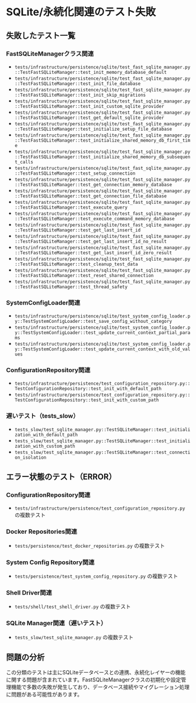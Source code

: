 # SQLite/永続化関連のテスト失敗

## 失敗したテスト一覧

### FastSQLiteManagerクラス関連
- `tests/infrastructure/persistence/sqlite/test_fast_sqlite_manager.py::TestFastSQLiteManager::test_init_memory_database_default`
- `tests/infrastructure/persistence/sqlite/test_fast_sqlite_manager.py::TestFastSQLiteManager::test_init_file_database`
- `tests/infrastructure/persistence/sqlite/test_fast_sqlite_manager.py::TestFastSQLiteManager::test_init_skip_migrations`
- `tests/infrastructure/persistence/sqlite/test_fast_sqlite_manager.py::TestFastSQLiteManager::test_init_custom_sqlite_provider`
- `tests/infrastructure/persistence/sqlite/test_fast_sqlite_manager.py::TestFastSQLiteManager::test_get_default_sqlite_provider`
- `tests/infrastructure/persistence/sqlite/test_fast_sqlite_manager.py::TestFastSQLiteManager::test_initialize_setup_file_database`
- `tests/infrastructure/persistence/sqlite/test_fast_sqlite_manager.py::TestFastSQLiteManager::test_initialize_shared_memory_db_first_time`
- `tests/infrastructure/persistence/sqlite/test_fast_sqlite_manager.py::TestFastSQLiteManager::test_initialize_shared_memory_db_subsequent_calls`
- `tests/infrastructure/persistence/sqlite/test_fast_sqlite_manager.py::TestFastSQLiteManager::test_setup_connection`
- `tests/infrastructure/persistence/sqlite/test_fast_sqlite_manager.py::TestFastSQLiteManager::test_get_connection_memory_database`
- `tests/infrastructure/persistence/sqlite/test_fast_sqlite_manager.py::TestFastSQLiteManager::test_get_connection_file_database`
- `tests/infrastructure/persistence/sqlite/test_fast_sqlite_manager.py::TestFastSQLiteManager::test_execute_query`
- `tests/infrastructure/persistence/sqlite/test_fast_sqlite_manager.py::TestFastSQLiteManager::test_execute_command_memory_database`
- `tests/infrastructure/persistence/sqlite/test_fast_sqlite_manager.py::TestFastSQLiteManager::test_get_last_insert_id`
- `tests/infrastructure/persistence/sqlite/test_fast_sqlite_manager.py::TestFastSQLiteManager::test_get_last_insert_id_no_result`
- `tests/infrastructure/persistence/sqlite/test_fast_sqlite_manager.py::TestFastSQLiteManager::test_get_last_insert_id_zero_result`
- `tests/infrastructure/persistence/sqlite/test_fast_sqlite_manager.py::TestFastSQLiteManager::test_cleanup_test_data`
- `tests/infrastructure/persistence/sqlite/test_fast_sqlite_manager.py::TestFastSQLiteManager::test_reset_shared_connection`
- `tests/infrastructure/persistence/sqlite/test_fast_sqlite_manager.py::TestFastSQLiteManager::test_thread_safety`

### SystemConfigLoader関連
- `tests/infrastructure/persistence/sqlite/test_system_config_loader.py::TestSystemConfigLoader::test_save_config_without_category`
- `tests/infrastructure/persistence/sqlite/test_system_config_loader.py::TestSystemConfigLoader::test_update_current_context_partial_params`
- `tests/infrastructure/persistence/sqlite/test_system_config_loader.py::TestSystemConfigLoader::test_update_current_context_with_old_values`

### ConfigurationRepository関連
- `tests/infrastructure/persistence/test_configuration_repository.py::TestConfigurationRepository::test_init_with_default_path`
- `tests/infrastructure/persistence/test_configuration_repository.py::TestConfigurationRepository::test_init_with_custom_path`

### 遅いテスト（tests_slow）
- `tests_slow/test_sqlite_manager.py::TestSQLiteManager::test_initialization_with_default_path`
- `tests_slow/test_sqlite_manager.py::TestSQLiteManager::test_initialization_with_custom_path`
- `tests_slow/test_sqlite_manager.py::TestSQLiteManager::test_connection_isolation`

## エラー状態のテスト（ERROR）

### ConfigurationRepository関連
- `tests/infrastructure/persistence/test_configuration_repository.py` の複数テスト

### Docker Repositories関連
- `tests/persistence/test_docker_repositories.py` の複数テスト

### System Config Repository関連
- `tests/persistence/test_system_config_repository.py` の複数テスト

### Shell Driver関連
- `tests/shell/test_shell_driver.py` の複数テスト

### SQLite Manager関連（遅いテスト）
- `tests_slow/test_sqlite_manager.py` の複数テスト

## 問題の分析

この分類のテストは主にSQLiteデータベースとの連携、永続化レイヤーの機能に関する問題が含まれています。FastSQLiteManagerクラスの初期化や設定管理機能で多数の失敗が発生しており、データベース接続やマイグレーション処理に問題がある可能性があります。